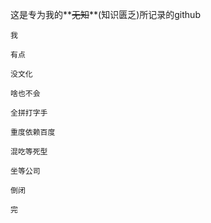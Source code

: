 这是专为我的**~~无知~~**(知识匮乏)所记录的github

`我`

`有点`

`没文化`

`啥也不会`

`全拼打字手`

`重度依赖百度`

`混吃等死型`

`坐等公司`

`倒闭`

`完`

